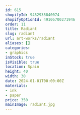 ```yaml
---
id: 615
shopifyId: 9452935840074
shopifyOptionId: 49106700271946
order: 11
title: Radiant
slug: radiant
url: art-works/radiant
aliases: []
categories:
- graphics
inStock: true
isVisible: true
location: Spain
height: 40
width: 30
date: 2024-01-01T00:00:00Z
materials:
- ink
- paper
price: 350
mainImage: radiant.jpg
---
```

